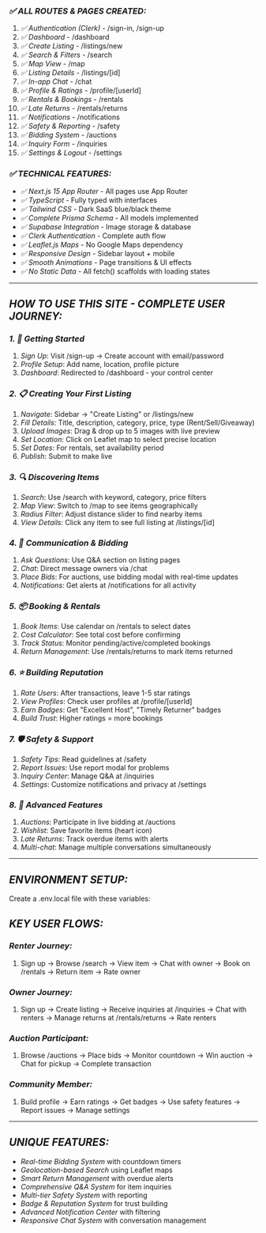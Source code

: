 ### *✅ ALL ROUTES & PAGES CREATED:*

1. *✅ Authentication (Clerk)* - /sign-in, /sign-up
2. *✅ Dashboard* - /dashboard
3. *✅ Create Listing* - /listings/new
4. *✅ Search & Filters* - /search
5. *✅ Map View* - /map
6. *✅ Listing Details* - /listings/[id]
7. *✅ In-app Chat* - /chat
8. *✅ Profile & Ratings* - /profile/[userId]
9. *✅ Rentals & Bookings* - /rentals
10. *✅ Late Returns* - /rentals/returns
11. *✅ Notifications* - /notifications
12. *✅ Safety & Reporting* - /safety
13. *✅ Bidding System* - /auctions
14. *✅ Inquiry Form* - /inquiries
15. *✅ Settings & Logout* - /settings


### *✅ TECHNICAL FEATURES:*

- *✅ Next.js 15 App Router* - All pages use App Router
- *✅ TypeScript* - Fully typed with interfaces
- *✅ Tailwind CSS* - Dark SaaS blue/black theme
- *✅ Complete Prisma Schema* - All models implemented
- *✅ Supabase Integration* - Image storage & database
- *✅ Clerk Authentication* - Complete auth flow
- *✅ Leaflet.js Maps* - No Google Maps dependency
- *✅ Responsive Design* - Sidebar layout + mobile
- *✅ Smooth Animations* - Page transitions & UI effects
- *✅ No Static Data* - All fetch() scaffolds with loading states


---

## *HOW TO USE THIS SITE - COMPLETE USER JOURNEY:*

### *1. 🔐 Getting Started*

1. *Sign Up*: Visit /sign-up → Create account with email/password
2. *Profile Setup*: Add name, location, profile picture
3. *Dashboard*: Redirected to /dashboard - your control center


### *2. 📋 Creating Your First Listing*

1. *Navigate*: Sidebar → "Create Listing" or /listings/new
2. *Fill Details*: Title, description, category, price, type (Rent/Sell/Giveaway)
3. *Upload Images*: Drag & drop up to 5 images with live preview
4. *Set Location*: Click on Leaflet map to select precise location
5. *Set Dates*: For rentals, set availability period
6. *Publish*: Submit to make live


### *3. 🔍 Discovering Items*

1. *Search*: Use /search with keyword, category, price filters
2. *Map View*: Switch to /map to see items geographically
3. *Radius Filter*: Adjust distance slider to find nearby items
4. *View Details*: Click any item to see full listing at /listings/[id]


### *4. 💬 Communication & Bidding*

1. *Ask Questions*: Use Q&A section on listing pages
2. *Chat*: Direct message owners via /chat
3. *Place Bids*: For auctions, use bidding modal with real-time updates
4. *Notifications*: Get alerts at /notifications for all activity


### *5. 📦 Booking & Rentals*

1. *Book Items*: Use calendar on /rentals to select dates
2. *Cost Calculator*: See total cost before confirming
3. *Track Status*: Monitor pending/active/completed bookings
4. *Return Management*: Use /rentals/returns to mark items returned


### *6. ⭐ Building Reputation*

1. *Rate Users*: After transactions, leave 1-5 star ratings
2. *View Profiles*: Check user profiles at /profile/[userId]
3. *Earn Badges*: Get "Excellent Host", "Timely Returner" badges
4. *Build Trust*: Higher ratings = more bookings


### *7. 🛡 Safety & Support*

1. *Safety Tips*: Read guidelines at /safety
2. *Report Issues*: Use report modal for problems
3. *Inquiry Center*: Manage Q&A at /inquiries
4. *Settings*: Customize notifications and privacy at /settings


### *8. 🔨 Advanced Features*

1. *Auctions*: Participate in live bidding at /auctions
2. *Wishlist*: Save favorite items (heart icon)
3. *Late Returns*: Track overdue items with alerts
4. *Multi-chat*: Manage multiple conversations simultaneously


---

## *ENVIRONMENT SETUP:*

Create a .env.local file with these variables:



## *KEY USER FLOWS:*

### *Renter Journey:*

1. Sign up → Browse /search → View item → Chat with owner → Book on /rentals → Return item → Rate owner


### *Owner Journey:*

1. Sign up → Create listing → Receive inquiries at /inquiries → Chat with renters → Manage returns at /rentals/returns → Rate renters


### *Auction Participant:*

1. Browse /auctions → Place bids → Monitor countdown → Win auction → Chat for pickup → Complete transaction


### *Community Member:*

1. Build profile → Earn ratings → Get badges → Use safety features → Report issues → Manage settings


---

## *UNIQUE FEATURES:*

- *Real-time Bidding System* with countdown timers
- *Geolocation-based Search* using Leaflet maps
- *Smart Return Management* with overdue alerts
- *Comprehensive Q&A System* for item inquiries
- *Multi-tier Safety System* with reporting
- *Badge & Reputation System* for trust building
- *Advanced Notification Center* with filtering
- *Responsive Chat System* with conversation management